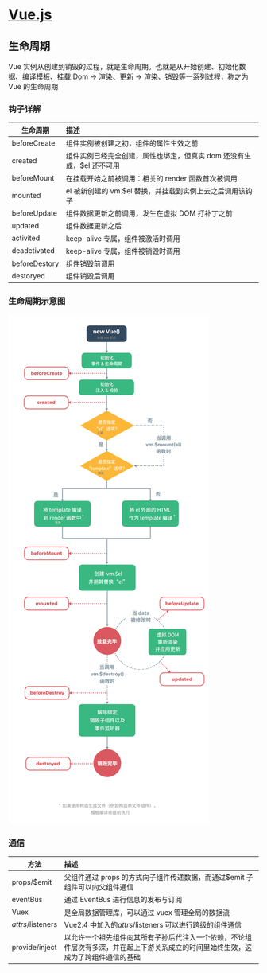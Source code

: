 # [Vue.js](https://cn.vuejs.org/)

## 生命周期

Vue 实例从创建到销毁的过程，就是生命周期。也就是从开始创建、初始化数据、编译模板、挂载 Dom → 渲染、更新 → 渲染、销毁等一系列过程，称之为 Vue 的生命周期

### 钩子详解

| 生命周期      | 描述                                                                   |
| ------------- | :--------------------------------------------------------------------- |
| beforeCreate  | 组件实例被创建之初，组件的属性生效之前                                 |
| created       | 组件实例已经完全创建，属性也绑定，但真实 dom 还没有生成，\$el 还不可用 |
| beforeMount   | 在挂载开始之前被调用：相关的 render 函数首次被调用                     |
| mounted       | el 被新创建的 vm.\$el 替换，并挂载到实例上去之后调用该钩子             |
| beforeUpdate  | 组件数据更新之前调用，发生在虚拟 DOM 打补丁之前                        |
| updated       | 组件数据更新之后                                                       |
| activited     | keep-alive 专属，组件被激活时调用                                      |
| deadctivated  | keep-alive 专属，组件被销毁时调用                                      |
| beforeDestory | 组件销毁前调用                                                         |
| destoryed     | 组件销毁后调用                                                         |

### 生命周期示意图

![Vue-生命周期](/screenshots/Vue-生命周期.png)

### 通信

| 方法              | 描述                                                                                                                               |
| ----------------- | :--------------------------------------------------------------------------------------------------------------------------------- |
| props/\$emit      | 父组件通过 props 的方式向子组件传递数据，而通过\$emit 子组件可以向父组件通信                                                       |
| eventBus          | 通过 EventBus 进行信息的发布与订阅                                                                                                 |
| Vuex              | 是全局数据管理库，可以通过 vuex 管理全局的数据流                                                                                   |
| $attrs/$listeners | Vue2.4 中加入的$attrs/$listeners 可以进行跨级的组件通信                                                                            |
| provide/inject    | 以允许一个祖先组件向其所有子孙后代注入一个依赖，不论组件层次有多深，并在起上下游关系成立的时间里始终生效，这成为了跨组件通信的基础 |
